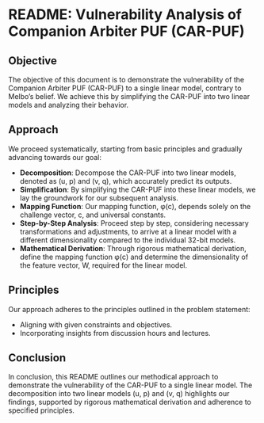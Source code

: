 # README: Vulnerability Analysis of Companion Arbiter PUF (CAR-PUF)

## Objective

The objective of this document is to demonstrate the vulnerability of the Companion Arbiter PUF (CAR-PUF) to a single linear model, contrary to Melbo’s belief. We achieve this by simplifying the CAR-PUF into two linear models and analyzing their behavior.

## Approach

We proceed systematically, starting from basic principles and gradually advancing towards our goal:

- **Decomposition**: Decompose the CAR-PUF into two linear models, denoted as (u, p) and (v, q), which accurately predict its outputs.
- **Simplification**: By simplifying the CAR-PUF into these linear models, we lay the groundwork for our subsequent analysis.
- **Mapping Function**: Our mapping function, φ(c), depends solely on the challenge vector, c, and universal constants.
- **Step-by-Step Analysis**: Proceed step by step, considering necessary transformations and adjustments, to arrive at a linear model with a different dimensionality compared to the individual 32-bit models.
- **Mathematical Derivation**: Through rigorous mathematical derivation, define the mapping function φ(c) and determine the dimensionality of the feature vector, W, required for the linear model.

## Principles

Our approach adheres to the principles outlined in the problem statement:

- Aligning with given constraints and objectives.
- Incorporating insights from discussion hours and lectures.

## Conclusion

In conclusion, this README outlines our methodical approach to demonstrate the vulnerability of the CAR-PUF to a single linear model. The decomposition into two linear models (u, p) and (v, q) highlights our findings, supported by rigorous mathematical derivation and adherence to specified principles.

